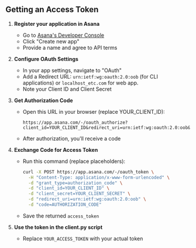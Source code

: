 ## Getting an Access Token

1. **Register your application in Asana**
   - Go to [Asana's Developer Console](https://app.asana.com/0/developer-console)
   - Click "Create new app"
   - Provide a name and agree to API terms

2. **Configure OAuth Settings**
   - In your app settings, navigate to "OAuth"
   - Add a Redirect URL: `urn:ietf:wg:oauth:2.0:oob` (for CLI applications) or `localhost_etc.com` for web app.
   - Note your Client ID and Client Secret

3. **Get Authorization Code**
   - Open this URL in your browser (replace YOUR_CLIENT_ID):
     ```
     https://app.asana.com/-/oauth_authorize?client_id=YOUR_CLIENT_ID&redirect_uri=urn:ietf:wg:oauth:2.0:oob&response_type=code&state=random_state
     ```
   - After authorization, you'll receive a code

4. **Exchange Code for Access Token**
   - Run this command (replace placeholders):
     ```bash
     curl -X POST https://app.asana.com/-/oauth_token \
       -H "Content-Type: application/x-www-form-urlencoded" \
       -d "grant_type=authorization_code" \
       -d "client_id=YOUR_CLIENT_ID" \
       -d "client_secret=YOUR_CLIENT_SECRET" \
       -d "redirect_uri=urn:ietf:wg:oauth:2.0:oob" \
       -d "code=AUTHORIZATION_CODE"
     ```
   - Save the returned `access_token`

5. **Use the token in the client.py script**
   - Replace `YOUR_ACCESS_TOKEN` with your actual token

